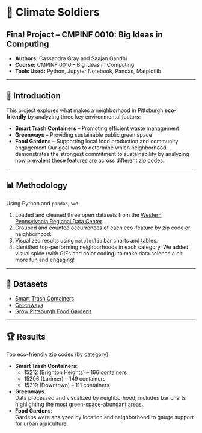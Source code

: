 # 🌿 Climate Soldiers
## Final Project – CMPINF 0010: Big Ideas in Computing

- **Authors:** Cassandra Gray and Saajan Gandhi  
- **Course:** CMPINF 0010 – Big Ideas in Computing  
- **Tools Used:** Python, Jupyter Notebook, Pandas, Matplotlib
---

## 📘 Introduction
This project explores what makes a neighborhood in Pittsburgh **eco-friendly** by analyzing three key environmental factors:
- **Smart Trash Containers** – Promoting efficient waste management
- **Greenways** – Providing sustainable public green space
- **Food Gardens** – Supporting local food production and community engagement
Our goal was to determine which neighborhood demonstrates the strongest commitment to sustainability by analyzing how prevalent these features are across different zip codes.
---

## 📊 Methodology
Using Python and `pandas`, we:
1. Loaded and cleaned three open datasets from the [Western Pennsylvania Regional Data Center](https://data.wprdc.org/).
2. Grouped and counted occurrences of each eco-feature by zip code or neighborhood.
3. Visualized results using `matplotlib` bar charts and tables.
4. Identified top-performing neighborhoods in each category.
We added visual spice (with GIFs and color coding) to make data science a bit more fun and engaging!
---

## 🧾 Datasets
- [Smart Trash Containers](https://data.wprdc.org/datastore/dump/75b83ac9-8069-4cf1-bcc3-b9e6b04487d9)  
- [Greenways](https://data.wprdc.org/datastore/dump/28116520-b7d4-4895-9d4f-6b5c843a5650)  
- [Grow Pittsburgh Food Gardens](https://data.wprdc.org/dataset/0d8c9708-3f01-48c4-adff-04d29825c9a2/resource/dbdfcb3e-8fa5-4468-9b05-f69562798f7a/download/growpghgardens201712.csv)
---

## 🏆 Results
Top eco-friendly zip codes (by category):
- **Smart Trash Containers**:  
  - 15212 (Brighton Heights) – 166 containers  
  - 15206 (Larimer) – 149 containers  
  - 15219 (Downtown) – 111 containers
- **Greenways**:  
  Data processed and visualized by neighborhood; includes bar charts highlighting the most green-space-abundant areas.
- **Food Gardens**:  
  Gardens were analyzed by location and neighborhood to gauge support for urban agriculture.

